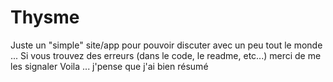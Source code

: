 # Thysme
Juste un "simple" site/app pour pouvoir discuter avec un peu tout le monde ...
Si vous trouvez des erreurs (dans le code, le readme, etc...) merci de me les signaler
Voila ... j'pense que j'ai bien résumé
